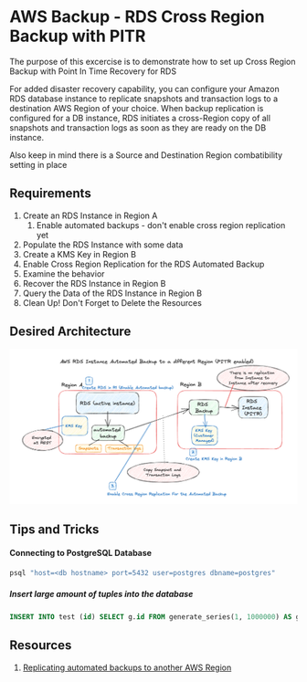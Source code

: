 # AWS Backup - RDS Cross Region Backup with PITR
The purpose of this excercise is to demonstrate how to set up Cross Region Backup with Point In Time Recovery for RDS

For added disaster recovery capability, you can configure your Amazon RDS database instance to replicate snapshots and transaction logs to a destination AWS Region of your choice. When backup replication is configured for a DB instance, RDS initiates a cross-Region copy of all snapshots and transaction logs as soon as they are ready on the DB instance.

Also keep in mind there is a Source and Destination Region combatibility setting in place

## Requirements
1. Create an RDS Instance in Region A
    1. Enable automated backups - don't enable cross region replication yet
1. Populate the RDS Instance with some data
1. Create a KMS Key in Region B
1. Enable Cross Region Replication for the RDS Automated Backup
1. Examine the behavior
1. Recover the RDS Instance in Region B
1. Query the Data of the RDS Instance in Region B
1. Clean Up! Don't Forget to Delete the Resources

## Desired Architecture
![AWS Backup - RDS Cross Region Backup with PITR](./backup-rds-cross-region-backup-01.png)

## Tips and Tricks
#### Connecting to PostgreSQL Database
```sh
psql "host=<db hostname> port=5432 user=postgres dbname=postgres"
```
##### Insert large amount of tuples into the database
```sql
INSERT INTO test (id) SELECT g.id FROM generate_series(1, 1000000) AS g (id);
```
## Resources
1. [Replicating automated backups to another AWS Region](https://docs.aws.amazon.com/AmazonRDS/latest/UserGuide/USER_ReplicateBackups.html)